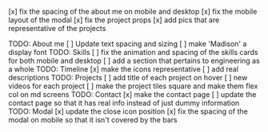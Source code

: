 [x] fix the spacing of the about me on mobile and desktop
[x] fix the mobile layout of the modal
[x] fix the project props
[x] add pics that are representative of the projects

TODO: About me
[ ] Update text spacing and sizing
[ ] make 'Madison' a display font
TODO: Skills
[ ] fix the animation and spacing of the skills cards for both mobile and desktop
[ ] add a section that pertains to engineering as a whole
TODO: Timeline
[x] make the icons representative
[ ] add real descriptions
TODO: Projects
[ ] add title of each project on hover
[ ] new videos for each project
[ ] make the project tiles square and make them flex col on md screens
TODO: Contact
[x] make the contact page
[ ] update the contact page so that it has real info instead of just dummy information
TODO: Modal
[x] update the close icon position
[x] fix the spacing of the modal on mobile so that it isn't covered by the bars
